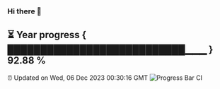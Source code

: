 ### Hi there 👋
⏳ Year progress { ███████████████████████████▁▁▁ } 92.88 %
---
⏰ Updated on Wed, 06 Dec 2023 00:30:16 GMT
![Progress Bar CI](https://github.com/Moyi321/Moyi321/workflows/Progress%20Bar%20CI/badge.svg)
